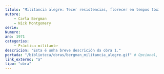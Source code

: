 ```yaml
---
titulo: "Militancia alegre: Tecer resistencias, florecer en tempos tóxicos"
autore:
    - Carla Bergman
    - Nick Montgomery
serie:
Numero:
ano: 1971
categorias:
    - Práctica militante
descricion: "Esta é unha breve descrición da obra 1."
portada: "/biblioteca/obras/bergman_militancia_alegre.gif" # Opcional, imaxe da portada
link_externo: "a"
tipo: "obra"
---
```

